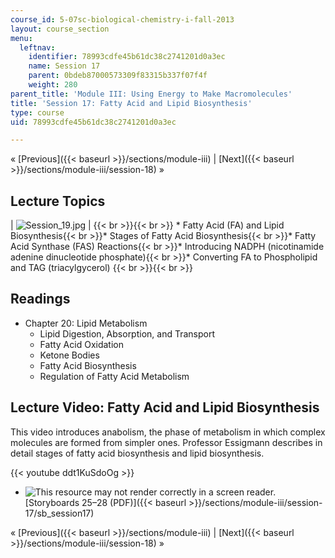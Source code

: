 ```yaml
---
course_id: 5-07sc-biological-chemistry-i-fall-2013
layout: course_section
menu:
  leftnav:
    identifier: 78993cdfe45b61dc38c2741201d0a3ec
    name: Session 17
    parent: 0bdeb87000573309f83315b337f07f4f
    weight: 280
parent_title: 'Module III: Using Energy to Make Macromolecules'
title: 'Session 17: Fatty Acid and Lipid Biosynthesis'
type: course
uid: 78993cdfe45b61dc38c2741201d0a3ec

---
```


« [Previous]({{< baseurl >}}/sections/module-iii) | [Next]({{< baseurl >}}/sections/module-iii/session-18) »

Lecture Topics
--------------

| ![Session_19.jpg](/coursemedia/5-07sc-biological-chemistry-i-fall-2013/22f663b9b3fbe77ee7787e1dc6592daa_Session_19.jpg) |  {{< br >}}{{< br >}} *   Fatty Acid (FA) and Lipid Biosynthesis{{< br >}}*   Stages of Fatty Acid Biosynthesis{{< br >}}*   Fatty Acid Synthase (FAS) Reactions{{< br >}}*   Introducing NADPH (nicotinamide adenine dinucleotide phosphate){{< br >}}*   Converting FA to Phospholipid and TAG (triacylgycerol) {{< br >}}{{< br >}}  

Readings
--------

*   Chapter 20: Lipid Metabolism
    *   Lipid Digestion, Absorption, and Transport
    *   Fatty Acid Oxidation
    *   Ketone Bodies
    *   Fatty Acid Biosynthesis
    *   Regulation of Fatty Acid Metabolism

Lecture Video: Fatty Acid and Lipid Biosynthesis
------------------------------------------------

This video introduces anabolism, the phase of metabolism in which complex molecules are formed from simpler ones. Professor Essigmann describes in detail stages of fatty acid biosynthesis and lipid biosynthesis.

{{< youtube ddt1KuSdoOg >}}

*   ![This resource may not render correctly in a screen reader.](/images/inacessible.gif)[Storyboards 25–28 (PDF)]({{< baseurl >}}/sections/module-iii/session-17/sb_session17)

« [Previous]({{< baseurl >}}/sections/module-iii) | [Next]({{< baseurl >}}/sections/module-iii/session-18) »